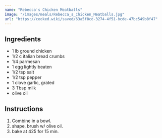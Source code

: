 ```yaml
---
name: "Rebecca's Chicken Meatballs"
image: "/images/meals/Rebecca_s_Chicken_Meatballs.jpg"
url: "https://cooked.wiki/saved/63a5f8cd-3274-4f51-bcde-47bc549b8f47"
---
```


## Ingredients

- 1 lb ground chicken
- 1/2 c italian bread crumbs
- 1/4 parmesan
- 1 egg lightly beaten
- 1/2 tsp salt
- 1/2 tsp pepper
- 1 clove garlic, grated
- 3 Tbsp milk
- olive oil

## Instructions

1. Combine in a bowl.
2. shape, brush w/ olive oil.
3. bake at 425 for 15 min.
